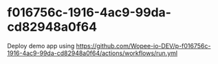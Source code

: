 # f016756c-1916-4ac9-99da-cd82948a0f64
Deploy demo app using https://github.com/Wopee-io-DEV/p-f016756c-1916-4ac9-99da-cd82948a0f64/actions/workflows/run.yml
